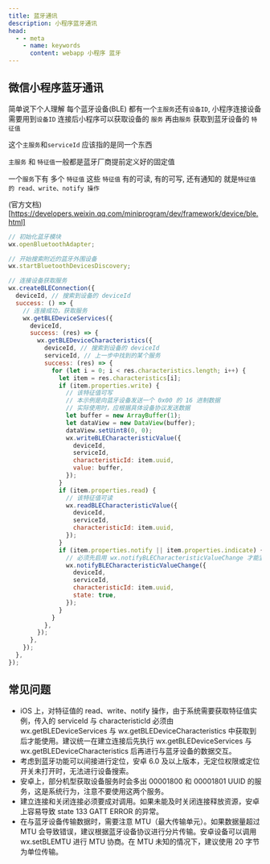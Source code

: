 ```yaml
---
title: 蓝牙通讯
description: 小程序蓝牙通讯
head:
  - - meta
    - name: keywords
      content: webapp 小程序 蓝牙
---
```


## 微信小程序蓝牙通讯

简单说下个人理解
每个蓝牙设备(BLE) 都有一个`主服务`还有`设备ID`, 小程序连接设备需要用到`设备ID` 连接后小程序可以获取设备的 `服务` 再由`服务` 获取到蓝牙设备的 `特征值`

这个`主服务`和`serviceId` 应该指的是同一个东西

`主服务` 和 `特征值`一般都是蓝牙厂商提前定义好的固定值

一个`服务`下有 多个 `特征值` 这些 `特征值` 有的可读, 有的可写, 还有通知的 就是`特征值的 read、write、notify 操作`

(官方文档)[https://developers.weixin.qq.com/miniprogram/dev/framework/device/ble.html]

```js
// 初始化蓝牙模块
wx.openBluetoothAdapter;

// 开始搜索附近的蓝牙外围设备
wx.startBluetoothDevicesDiscovery;

// 连接设备获取服务
wx.createBLEConnection({
  deviceId, // 搜索到设备的 deviceId
  success: () => {
    // 连接成功，获取服务
    wx.getBLEDeviceServices({
      deviceId,
      success: (res) => {
        wx.getBLEDeviceCharacteristics({
          deviceId, // 搜索到设备的 deviceId
          serviceId, // 上一步中找到的某个服务
          success: (res) => {
            for (let i = 0; i < res.characteristics.length; i++) {
              let item = res.characteristics[i];
              if (item.properties.write) {
                // 该特征值可写
                // 本示例是向蓝牙设备发送一个 0x00 的 16 进制数据
                // 实际使用时，应根据具体设备协议发送数据
                let buffer = new ArrayBuffer(1);
                let dataView = new DataView(buffer);
                dataView.setUint8(0, 0);
                wx.writeBLECharacteristicValue({
                  deviceId,
                  serviceId,
                  characteristicId: item.uuid,
                  value: buffer,
                });
              }
              if (item.properties.read) {
                // 该特征值可读
                wx.readBLECharacteristicValue({
                  deviceId,
                  serviceId,
                  characteristicId: item.uuid,
                });
              }
              if (item.properties.notify || item.properties.indicate) {
                // 必须先启用 wx.notifyBLECharacteristicValueChange 才能监听到设备 onBLECharacteristicValueChange 事件
                wx.notifyBLECharacteristicValueChange({
                  deviceId,
                  serviceId,
                  characteristicId: item.uuid,
                  state: true,
                });
              }
            }
          },
        });
      },
    });
  },
});
```

## 常见问题

- iOS 上，对特征值的 read、write、notify 操作，由于系统需要获取特征值实例，传入的 serviceId 与 characteristicId 必须由 wx.getBLEDeviceServices 与 wx.getBLEDeviceCharacteristics 中获取到后才能使用。建议统一在建立连接后先执行 wx.getBLEDeviceServices 与 wx.getBLEDeviceCharacteristics 后再进行与蓝牙设备的数据交互。
- 考虑到蓝牙功能可以间接进行定位，安卓 6.0 及以上版本，无定位权限或定位开关未打开时，无法进行设备搜索。
- 安卓上，部分机型获取设备服务时会多出 00001800 和 00001801 UUID 的服务，这是系统行为，注意不要使用这两个服务。
- 建立连接和关闭连接必须要成对调用。如果未能及时关闭连接释放资源，安卓上容易导致 state 133 GATT ERROR 的异常。
- 在与蓝牙设备传输数据时，需要注意 MTU（最大传输单元）。如果数据量超过 MTU 会导致错误，建议根据蓝牙设备协议进行分片传输。安卓设备可以调用 wx.setBLEMTU 进行 MTU 协商。在 MTU 未知的情况下，建议使用 20 字节为单位传输。

